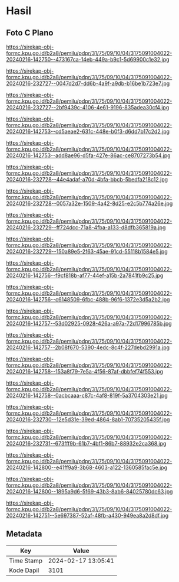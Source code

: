 # Hasil

## Foto C Plano

https://sirekap-obj-formc.kpu.go.id/b2a8/pemilu/pdpr/31/75/09/10/04/3175091004022-20240216-142750--473167ca-14eb-449a-b9c1-5d69900c1e32.jpg

https://sirekap-obj-formc.kpu.go.id/b2a8/pemilu/pdpr/31/75/09/10/04/3175091004022-20240216-232727--0047d2d7-dd6b-4a9f-a9db-b16be1b723e7.jpg

https://sirekap-obj-formc.kpu.go.id/b2a8/pemilu/pdpr/31/75/09/10/04/3175091004022-20240216-232727--2bf9439c-4106-4e61-9196-835adea30cf4.jpg

https://sirekap-obj-formc.kpu.go.id/b2a8/pemilu/pdpr/31/75/09/10/04/3175091004022-20240216-142753--cd5aeae2-631c-448e-b0f3-d6dd7b17c2d2.jpg

https://sirekap-obj-formc.kpu.go.id/b2a8/pemilu/pdpr/31/75/09/10/04/3175091004022-20240216-142753--add8ae96-d5fa-427e-86ac-ce8707273b54.jpg

https://sirekap-obj-formc.kpu.go.id/b2a8/pemilu/pdpr/31/75/09/10/04/3175091004022-20240216-232728--44e4adaf-a70d-4bfa-bbcb-5bedfa218c12.jpg

https://sirekap-obj-formc.kpu.go.id/b2a8/pemilu/pdpr/31/75/09/10/04/3175091004022-20240216-232728--0057a32e-1509-4a42-8d25-e2c5b774a26e.jpg

https://sirekap-obj-formc.kpu.go.id/b2a8/pemilu/pdpr/31/75/09/10/04/3175091004022-20240216-232729--ff724dcc-71a8-4fba-a133-d8dfb365819a.jpg

https://sirekap-obj-formc.kpu.go.id/b2a8/pemilu/pdpr/31/75/09/10/04/3175091004022-20240216-232729--150a89e5-2f63-45ae-91cd-55118b1584e5.jpg

https://sirekap-obj-formc.kpu.go.id/b2a8/pemilu/pdpr/31/75/09/10/04/3175091004022-20240216-142756--f9cf818b-af77-44ef-a15b-2a7841fb9c25.jpg

https://sirekap-obj-formc.kpu.go.id/b2a8/pemilu/pdpr/31/75/09/10/04/3175091004022-20240216-142756--c6148509-6fbc-488b-96f6-1372e3d5a2b2.jpg

https://sirekap-obj-formc.kpu.go.id/b2a8/pemilu/pdpr/31/75/09/10/04/3175091004022-20240216-142757--53d02925-0928-426a-a97a-72d17996785b.jpg

https://sirekap-obj-formc.kpu.go.id/b2a8/pemilu/pdpr/31/75/09/10/04/3175091004022-20240216-142757--2b08f670-5390-4edc-8c4f-227debd2991a.jpg

https://sirekap-obj-formc.kpu.go.id/b2a8/pemilu/pdpr/31/75/09/10/04/3175091004022-20240216-142758--153a8f79-7e5a-4f56-87af-dbbfef74f553.jpg

https://sirekap-obj-formc.kpu.go.id/b2a8/pemilu/pdpr/31/75/09/10/04/3175091004022-20240216-142758--0acbcaaa-c87c-4af8-819f-5a3704303e21.jpg

https://sirekap-obj-formc.kpu.go.id/b2a8/pemilu/pdpr/31/75/09/10/04/3175091004022-20240216-232730--12e5d31e-39ed-4864-8ab1-70735205435f.jpg

https://sirekap-obj-formc.kpu.go.id/b2a8/pemilu/pdpr/31/75/09/10/04/3175091004022-20240216-232731--673fff9b-61b7-4bf1-86b7-88932e2ca368.jpg

https://sirekap-obj-formc.kpu.go.id/b2a8/pemilu/pdpr/31/75/09/10/04/3175091004022-20240216-142800--e41ff9a9-3b68-4603-a122-1360585fac5e.jpg

https://sirekap-obj-formc.kpu.go.id/b2a8/pemilu/pdpr/31/75/09/10/04/3175091004022-20240216-142800--1895a9d6-5f69-43b3-8ab6-84025780dc63.jpg

https://sirekap-obj-formc.kpu.go.id/b2a8/pemilu/pdpr/31/75/09/10/04/3175091004022-20240216-142751--5e697387-52af-48fb-a430-949ea8a2d8df.jpg


## Metadata

| Key        | Value               |
| ---------- | ------------------- |
| Time Stamp | 2024-02-17 13:05:41 |
| Kode Dapil | 3101                |



